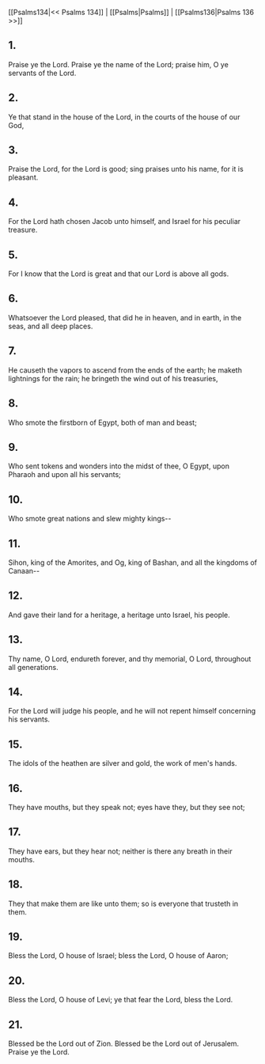 [[Psalms134|<< Psalms 134]] | [[Psalms|Psalms]] | [[Psalms136|Psalms 136 >>]]
## 1.
Praise ye the Lord. Praise ye the name of the Lord; praise him, O ye servants of the Lord.
## 2.
Ye that stand in the house of the Lord, in the courts of the house of our God,
## 3.
Praise the Lord, for the Lord is good; sing praises unto his name, for it is pleasant.
## 4.
For the Lord hath chosen Jacob unto himself, and Israel for his peculiar treasure.
## 5.
For I know that the Lord is great and that our Lord is above all gods.
## 6.
Whatsoever the Lord pleased, that did he in heaven, and in earth, in the seas, and all deep places.
## 7.
He causeth the vapors to ascend from the ends of the earth; he maketh lightnings for the rain; he bringeth the wind out of his treasuries,
## 8.
Who smote the firstborn of Egypt, both of man and beast;
## 9.
Who sent tokens and wonders into the midst of thee, O Egypt, upon Pharaoh and upon all his servants;
## 10.
Who smote great nations and slew mighty kings\--
## 11.
Sihon, king of the Amorites, and Og, king of Bashan, and all the kingdoms of Canaan\--
## 12.
And gave their land for a heritage, a heritage unto Israel, his people.
## 13.
Thy name, O Lord, endureth forever, and thy memorial, O Lord, throughout all generations.
## 14.
For the Lord will judge his people, and he will not repent himself concerning his servants.
## 15.
The idols of the heathen are silver and gold, the work of men\'s hands.
## 16.
They have mouths, but they speak not; eyes have they, but they see not;
## 17.
They have ears, but they hear not; neither is there any breath in their mouths.
## 18.
They that make them are like unto them; so is everyone that trusteth in them.
## 19.
Bless the Lord, O house of Israel; bless the Lord, O house of Aaron;
## 20.
Bless the Lord, O house of Levi; ye that fear the Lord, bless the Lord.
## 21.
Blessed be the Lord out of Zion. Blessed be the Lord out of Jerusalem. Praise ye the Lord.

